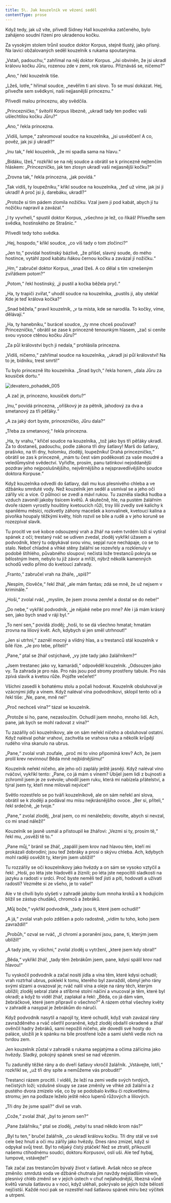 ```yaml
---
title: 5\. Jak kouzelník ve vězení seděl
contentType: prose
---
```


Když tedy, jak už víte, přivedl Sidney Hall kouzelníka zatčeného, bylo zahájeno soudní řízení pro ukradenou kočku.

  

Za vysokým stolem trůnil soudce doktor Korpus, stejně tlustý, jako přísný. Na lavici obžalovaných seděl kouzelník s rukama spoutanýma.

„Vstaň, padouchu,“ zahřímal na něj doktor Korpus. „Jsi obviněn, že jsi ukradl královu kočku Jůru, rozenou zde v zemi, rok starou. Přiznáváš se, ničemo?“

„Ano,“ řekl kouzelník tiše.

„Lžeš, lotře,“ hřímal soudce, „nevěřím ti ani slovo. To se musí dokázat. Hej, přiveďte sem svědkyni, naši nejjasnější princeznu.“

Přivedli malou princeznu, aby svědčila.

„Princezničko,“ švitořil Korpus líbezně, „ukradl tady ten podlec vaši ušlechtilou kočku Jůru?“

„Ano,“ řekla princezna.

„Vidíš, lumpe,“ zahromoval soudce na kouzelníka, „jsi usvědčen! A co, pověz, jak jsi ji ukradl?“

„Inu tak,“ řekl kouzelník, „že mi spadla sama na hlavu.“

„Bídáku, lžeš,“ rozkřikl se na něj soudce a obrátil se k princezně nejtenčím hláskem: „Princezničko, jak ten zlosyn ukradl vaši nejjasnější kočku?“

„Zrovna tak,“ řekla princezna, „jak povídá.“

„Tak vidíš, ty loupežníku,“ křikl soudce na kouzelníka, „teď už víme, jak jsi ji ukradl! A proč jsi ji, darebáku, ukradl?“

„Protože si tím pádem zlomila nožičku. Vzal jsem ji pod kabát, abych jí tu nožičku napravil a zavázal.“

„I ty vyvrheli,“ spustil doktor Korpus, „všechno je lež, co říkáš! Přiveďte sem svědka, hostinského ze Strašnic.“

Přivedli tedy toho svědka.

„Hej, hospodo,“ křikl soudce, „co víš tady o tom zločinci?“

„Jen to,“ povídal hostinský bázlivě, „že přišel, slavný soude, do mého hostince, vytáhl zpod kabátu ňákou černou kočku a zavázal jí nožičku.“

„Hm,“ zabručel doktor Korpus, „snad lžeš. A co dělal s tím vznešeným zvířátkem potom?“

„Potom,“ řekl hostinský, „ji pustil a kočka běžela pryč.“

„Ha, ty trapiči zvířat,“ uhodil soudce na kouzelníka, „pustils ji, aby utekla! Kde je teď králova kočka?“

„Snad běžela,“ pravil kouzelník, „v ta místa, kde se narodila. To kočky, víme, dělávají.“

„Ha, ty hanebníku,“ burácel soudce, „ty mne chceš poučovat? Princezničko,“ obrátil se zase k princezně tenounkým hlasem, „zač si ceníte svou vysoce ctěnou kočku Jůru?“

„Za půl království bych ji nedala,“ prohlásila princezna.

„Vidíš, ničemo,“ zahřímal soudce na kouzelníka, „ukradl jsi půl království! Na to je, bídníku, trest smrti!“

Tu bylo princezně líto kouzelníka. „Snad bych,“ řekla honem, „dala Jůru za kousíček dortu.“



![devatero_pohadek_005](./resources/devatero_pohadek_005.jpg)



„A zač je, princezno, kousíček dortu?“

„Inu,“ povídá princezna, „oříškový je za pětník, jahodový za dva a smetanový za tři pěťáky.“

„A za jaký dort byste, princezničko, Jůru dala?“

„Třeba za smetanový,“ řekla princezna.

„Ha, ty vrahu,“ křičel soudce na kouzelníka, „tož jako bys tři pěťáky ukradl. Za to dostaneš, padouchu, podle zákona tři dny šatlavy! Marš do šatlavy, prašivko, na tři dny, holomku, zloději, loupežníku! Drahá princezničko,“ obrátil se zas k princezně, „mám tu čest vám poděkovati za vaše moudré a veledůmyslné svědectví. Vyřiďte, prosím, panu tatínkovi nejoddanější pozdrav jeho nejposlušnějšího, nejvěrnějšího a nejspravedlivějšího soudce doktora Korpuse.“

Když kouzelníka odvedli do šatlavy, dali mu kus plesnivého chleba a ve džbánku smrduté vody. Než kouzelník jen seděl a usmíval se a jeho oči zářily víc a více. O půlnoci se zvedl a mávl rukou. Tu zazněla sladká hudba a vzduch zavoněl jakoby tisícem květů. A skutečně, hle, na pustém žalářním dvoře rázem vyrostly houštiny kvetoucích růží, trsy lilií zvedly své kalichy k spanilému měsíci, rozkvetly záhony macešek a konvalinek, kvetoucí kalina a pivoňka houpaly těžkými květy, hloh rozvil se bíle a rudě a v jeho koruně se rozezpíval slavík.

Tu procitl ve své kobce odsouzený vrah a žhář na svém tvrdém loži si vytíral spánek z očí; trestaný rváč se udiven zvedal, zloděj vykřikl úžasem a podvodník, který tu odpykával svou vinu, sepjal ruce nechápaje, co se to stalo. Neboť chladné a vlhké stěny žalářní se rozevřely a rozklenuly v podobě štíhlého, půvabného sloupoví; nečistá lože trestanců pokryla se bělostným lnem, nebylo tu již závor a mříží, nýbrž několik kamenných schodů vedlo přímo do kvetoucí zahrady.

„Franto,“ zabručel vrah na žháře, „spíš?“

„Nespím, člověče,“ řekl žhář, „ale mám fantas; zdá se mně, že už nejsem v kriminále.“

„Hoši,“ zvolal rváč, „myslím, že jsem zrovna zemřel a dostal se do nebe!“

„Do nebe,“ vykřikl podvodník, „je nějaké nebe pro mne? Ale i já mám krásný sen, jako bych snad v ráji byl.“

„To není sen,“ povídá zloděj; „hoši, to se dá všechno hmatat; hmatám zrovna na liliový květ. Ach, kdybych si jen směl utrhnout!“

„Jen si utrhni,“ zazněl mocný a vlídný hlas, a u trestanců stál kouzelník v bílé říze. „Je pro tebe, příteli!“

„Pane,“ ptal se žhář ostýchavě, „vy jste tady jako žalářníkem?“

„Jsem trestanec jako vy, kamarádi,“ odpověděl kouzelník. „Odsouzen jako vy. Ta zahrada je pro nás. Pro nás jsou pod stromy prostřeny tabule. Pro nás zpívá slavík a kvetou růže. Pojďte večeřet!“

Všichni zasedli k bohatému stolu a počali hodovat. Kouzelník obsluhoval je vzácnými jídly a vínem. Když naléval vína podvodníkovi, sklopil tento oči a řekl tiše: „Ne, pane, mně ne!“

„Proč nechceš vína?“ tázal se kouzelník.

„Protože si ho, pane, nezasloužím. Ochudil jsem mnoho, mnoho lidí. Ach, pane, jak bych se mohl radovat z vína?“

Tu zazářily oči kouzelníkovy, ale on sám neřekl ničeho a obsluhoval ostatní. Když naléval pohár vrahovi, zachvěla se vrahova ruka a několik krůpějí rudého vína skanulo na ubrus.

„Pane,“ zvolal vrah zoufale, „proč mi to víno připomíná krev? Ach, že jsem prolil krev nevinnou! Běda mně nejbídnějšímu!“

Kouzelník neřekl ničeho, ale jeho oči zaplály ještě jasněji. Když naléval víno rváčovi, vykřikl tento: „Pane, co já mám s vínem? Ubíjel jsem lidi z bujnosti a zchromil jsem je ze svévole; uhodil jsem ruku, která mi nabízela přátelství, a týral jsem ty, kteří mne milovali nejvíce!“

Světlo rozestřelo se po tváři kouzelníkově, ale on sám neřekl ani slova, obrátil se k zloději a podával mu mísu nejkrásnějšího ovoce. „Ber si, příteli,“ řekl srdečně, „je tvoje.“

„Pane,“ zvolal zloděj, „bral jsem, co mi nenáleželo; dovolte, abych si nevzal, co mi snad náleží!“

Kouzelník se jasně usmál a přistoupil ke žhářovi: „Vezmi si ty, prosím tě,“ řekl mu, „osvěží tě to.“

„Pane můj,“ bránil se žhář, „zapálil jsem krov nad hlavou těm, kteří mi prokázali dobrodiní; jsou teď žebráky a prosí o skývu chleba. Ach, kdybych mohl raději osvěžit ty, kterým jsem ublížil!“

Tu rozzářily se oči kouzelníkovy jako hvězdy a on sám se vysoko vztyčil a řekl: „Hoši, po léta jste hladověli a žíznili; po léta jste nepocítili sladkosti na jazyku a radosti v srdci. Proč byste neměli teď jísti a píti, hodovati a užívati radosti? Vezměte si ze všeho, je to vaše!“

Ale v té chvíli bylo slyšeti v zahradě jakoby šum mnoha kroků a k hodujícím blížil se zástup chudáků, chromců a žebráků.

„Můj bože,“ vykřikl podvodník, „tady jsou ti, které jsem ochudil!“

„A já,“ zvolal vrah polo zděšen a polo radostně, „vidím tu toho, koho jsem zavraždil!“

„Probůh,“ ozval se rváč, „ti chromí a poranění jsou, pane, ti, kterým jsem ublížil!“

„A tady jste, vy všichni,“ zvolal zloděj u vytržení, „které jsem kdy obral!“

„Běda,“ vykřikl žhář, „tady těm žebrákům jsem, pane, kdysi spálil krov nad hlavou!“

Tu vyskočil podvodník a začal nositi jídla a vína těm, které kdysi ochudil; vrah roztrhal ubrus, poklekl k tomu, kterého byl zavraždil, obmyl jeho rány svými slzami a ovazoval je; rváč nalil vína a oleje na rány těch, kterým ublížil; zloděj sebral zlaté a stříbrné stolní náčiní a vnucoval je těm, které byl okradl; a když to viděl žhář, zaplakal a řekl: „Běda, co já dám vám, žebráčkové, které jsem připravil o všechno?“ A rázem otrhal všechny květy v zahradě a nasypal je žebrákům do náručí.

Když podvodník nasytil a napojil ty, které ochudil, když vrah zavázal rány zavražděného a rváč ošetřil poraněné, když zloděj obdařil okradené a žhář ověnčil hadry žebráků, sami nepožili ničeho, ale dovedli své hosty do paláce, uložili je k spánku na bíle prostřené lože a sami ulehli vedle nich na tvrdou zem.

Jen kouzelník zůstal v zahradě s rukama sepjatýma a očima zářícíma jako hvězdy. Sladký, pokojný spánek snesl se nad vězením.

Tu zaduněly těžké rány a do dveří šatlavy vkročil žalářník. „Vstávejte, lotři,“ rozkřikl se, „už tři dny spíte a nemůžeme vás probudit!“

Trestanci rázem procitli. I viděli, že leží na zemi vedle svých tvrdých, nečistých loží; vzdušné sloupy se zase změnily ve vlhké zdi žalářní a z pustého dvora zmizelo vše, co by se podobalo kvítku či rozkvetlému stromu; jen na podlaze leželo ještě něco lupenů růžových a liliových.

„Tři dny že jsme spali?“ divil se vrah.

„Cože,“ zvolal žhář, „byl to jenom sen?“

„Pane žalářníku,“ ptal se zloděj, „nebyl tu snad někdo krom nás?“

„Byl tu ten,“ bručel žalářník, „co ukradl královu kočku. Tři dny stál ve své cele bez hnutí a oči mu zářily jako hvězdy. Dnes ráno zmizel, když si odpykal svůj trest. Byl to nějaký čistý ptáček! Než se ztratil, přikouzlil našemu ctihodnému soudci, doktoru Korpusovi, oslí uši. Ale teď hybaj, lumpové, vstávejte!“

Tak začal zas trestancům bývalý život v šatlavě. Avšak něco se přece změnilo: smrdutá voda ve džbáně chutnala jim navždy nejsladším vínem, plesnivý chléb změnil se v jejich ústech v chuť nejlahodnější, líbezná vůně květů vanula šatlavou a v noci, když uléhali, pokrývalo se jejich lože bělostí nejčistší. Každé noci pak se rozestřel nad šatlavou spánek míru bez výčitek a utrpení.
